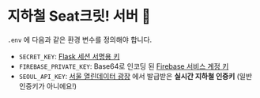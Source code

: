 # 지하철 Seat크릿! 서버 🌟

`.env` 에 다음과 같은 환경 변수를 정의해야 합니다.

* `SECRET_KEY`: [Flask 세션 서명용 키](https://flask.palletsprojects.com/en/master/config/#SECRET_KEY)
* `FIREBASE_PRIVATE_KEY`: Base64로 인코딩 된 [Firebase 서비스 계정 키](https://firebase.google.com/docs/admin/setup)
* `SEOUL_API_KEY`: [서울 열린데이터 광장](http://data.seoul.go.kr/) 에서 발급받은 **실시간 지하철 인증키** (일반 인증키가 아니에요!)
